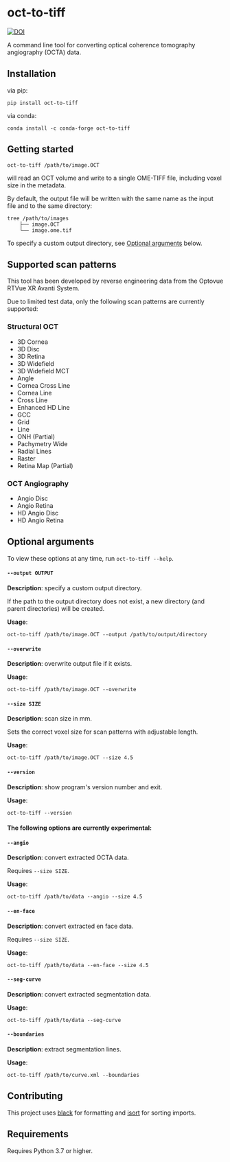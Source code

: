 # oct-to-tiff

[![DOI](https://zenodo.org/badge/382486199.svg)](https://zenodo.org/badge/latestdoi/382486199)

A command line tool for converting optical coherence tomography angiography (OCTA) data.

## Installation
via pip:

    pip install oct-to-tiff

via conda:

    conda install -c conda-forge oct-to-tiff

## Getting started
    oct-to-tiff /path/to/image.OCT
    
will read an OCT volume and write to a single OME-TIFF file, including voxel size in the metadata.

By default, the output file will be written with the same name as the input file and to the same directory:


    tree /path/to/images
        ├── image.OCT
        └── image.ome.tif

To specify a custom output directory, see [Optional arguments](#optional-arguments) below.

## Supported scan patterns

This tool has been developed by reverse engineering data from the Optovue RTVue XR Avanti System.

Due to limited test data, only the following scan patterns are currently supported:

### Structural OCT
- 3D Cornea
- 3D Disc
- 3D Retina
- 3D Widefield
- 3D Widefield MCT
- Angle
- Cornea Cross Line
- Cornea Line
- Cross Line
- Enhanced HD Line
- GCC
- Grid
- Line
- ONH (Partial)
- Pachymetry Wide
- Radial Lines
- Raster
- Retina Map (Partial)

### OCT Angiography
- Angio Disc
- Angio Retina
- HD Angio Disc
- HD Angio Retina


## Optional arguments

To view these options at any time, run `oct-to-tiff --help`.

#### `--output OUTPUT`
**Description**: specify a custom output directory. 

If the path to the output directory does not exist, a new directory (and parent directories) will be created.

**Usage**: 
    
    oct-to-tiff /path/to/image.OCT --output /path/to/output/directory
    
#### `--overwrite`
**Description**: overwrite output file if it exists.

**Usage**: 
    
    oct-to-tiff /path/to/image.OCT --overwrite
    
#### `--size SIZE`
**Description**: scan size in mm.

Sets the correct voxel size for scan patterns with adjustable length.

**Usage**:

    oct-to-tiff /path/to/image.OCT --size 4.5

#### `--version`
**Description**: show program's version number and exit.

**Usage**:

    oct-to-tiff --version

#### The following options are currently experimental:
    
#### `--angio`
**Description**: convert extracted OCTA data. 

Requires `--size SIZE`.

**Usage**:

    oct-to-tiff /path/to/data --angio --size 4.5
    
#### `--en-face`
**Description**: convert extracted en face data.

Requires `--size SIZE`.

**Usage**:

    oct-to-tiff /path/to/data --en-face --size 4.5
    
#### `--seg-curve`
**Description**: convert extracted segmentation data.

**Usage**:

    oct-to-tiff /path/to/data --seg-curve

#### `--boundaries`
**Description**: extract segmentation lines.

**Usage**:

    oct-to-tiff /path/to/curve.xml --boundaries

## Contributing

This project uses [black](https://github.com/psf/black) for formatting and [isort](https://github.com/PyCQA/isort) for sorting imports.

## Requirements

Requires Python 3.7 or higher.